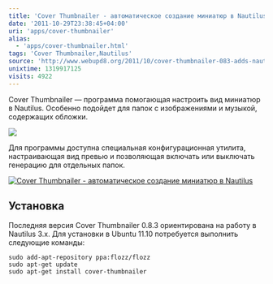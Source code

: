 ```yaml
---
title: 'Cover Thumbnailer - автоматическое создание миниатюр в Nautilus'
date: '2011-10-29T23:38:45+04:00'
uri: 'apps/cover-thumbnailer'
alias: 
  - 'apps/cover-thumbnailer.html'
tags: 'Cover Thumbnailer,Nautilus'
source: 'http://www.webupd8.org/2011/10/cover-thumbnailer-083-adds-nautilus-3x.html'
unixtime: 1319917125
visits: 4922
---
```

Cover Thumbnailer — программа помогающая настроить вид миниатюр в Nautilus. Особенно подойдет для папок с изображениями и музыкой, содержащих обложки.

[![](img/2011/10/29/23-00/cover-thumbnailer-6291985487-o.jpg)](img/2011/10/29/23-00/cover-thumbnailer-6291985487-o.jpg)

Для программы доступна специальная конфигурационная утилита, настраивающая вид превью и позволяющая включать или выключать генерацию для отдельных папок.

[![Cover Thumbnailer - автоматическое создание миниатюр в Nautilus](img/2011/10/29/23-00/cover-thumbnailer-004-6291985735-o.jpg)](img/2011/10/29/23-00/cover-thumbnailer-004-6291985735-o.jpg)

## Установка

Последняя версия Cover Thumbnailer 0.8.3 ориентирована на работу в Nautilus 3.x. Для установки в Ubuntu 11.10 потребуется выполнить следующие команды:

```
sudo add-apt-repository ppa:flozz/flozz 
sudo apt-get update 
sudo apt-get install cover-thumbnailer
```
